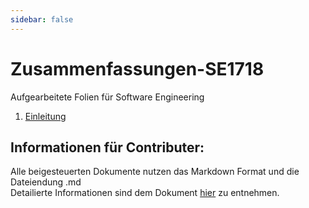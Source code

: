 ```yaml
---
sidebar: false
---
```


Zusammenfassungen-SE1718
========================
Aufgearbeitete Folien für Software Engineering

1. [Einleitung](/vorlesung1/vorlesung1)

## Informationen für Contributer:
Alle beigesteuerten Dokumente nutzen das Markdown Format und die Dateiendung .md
<br>
Detailierte Informationen sind dem Dokument [hier](/CONTRIBUTING) zu entnehmen.
